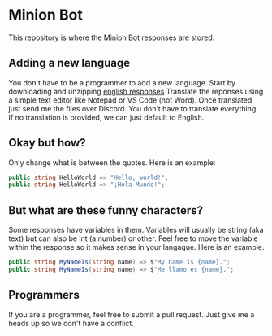# Minion Bot
This repository is where the Minion Bot responses are stored. 

## Adding a new language
You don't have to be a programmer to add a new language. 
Start by downloading and unzipping [english responses](/responses-to-be-translated.zip)
Translate the reponses using a simple text editor like Notepad or VS Code (not Word).
Once translated just send me the files over Discord.
You don't have to translate everything. If no translation is provided, we can just default to English.

## Okay but how?
Only change what is between the quotes. Here is an example:
```cs
public string HelloWorld => "Hello, world!";
public string HelloWorld => "¡Hola Mundo!";
```
## But what are these funny characters?
Some responses have variables in them. Variables will usually be string (aka text) but can also be int (a number) or other.
Feel free to move the variable within the response so it makes sense in your langague. Here is an example.
```cs
public string MyNameIs(string name) => $"My name is {name}.";
public string MyNameIs(string name) => $"Me llamo es {name}.";
```

## Programmers
If you are a programmer, feel free to submit a pull request. Just give me a heads up so we don't have a conflict.